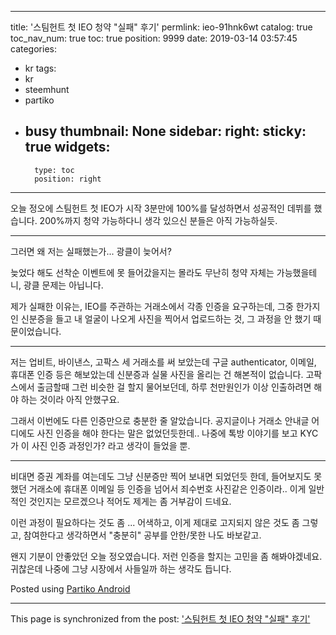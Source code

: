 
---
title: '스팀헌트 첫 IEO 청약 "실패" 후기'
permlink: ieo-91hnk6wt
catalog: true
toc_nav_num: true
toc: true
position: 9999
date: 2019-03-14 03:57:45
categories:
- kr
tags:
- kr
- steemhunt
- partiko
- busy
thumbnail: None
sidebar:
    right:
        sticky: true
widgets:
    -
        type: toc
        position: right
---


오늘 정오에 스팀헌트 첫 IEO가 시작 3분만에 100%를 달성하면서 성공적인 데뷔를 했습니다. 200%까지 청약 가능하다니 생각 있으신 분들은 아직 가능하실듯.

---

그러면 왜 저는 실패했는가... 광클이 늦어서? 

늦었다 해도 선착순 이벤트에 못 들어갔을지는 몰라도 무난히 청약 자체는 가능했을테니, 광클 문제는 아닙니다.

제가 실패한 이유는, IEO를 주관하는 거래소에서 각종 인증을 요구하는데, 그중 한가지인 신분증을 들고 내 얼굴이 나오게 사진을 찍어서 업로드하는 것, 그 과정을 안 했기 때문이었습니다.

---

저는 업비트, 바이낸스, 고팍스 세 거래소를 써 보았는데 구글 authenticator, 이메일, 휴대폰 인증 등은 해보았는데 신분증과 실물 사진을 올리는 건 해본적이 없습니다. 고팍스에서 출금할때 그런 비슷한 걸 할지 물어보던데, 하루 천만원인가 이상 인출하려면 해야 하는 것이라 아직 안했구요. 

그래서 이번에도 다른 인증만으로 충분한 줄 알았습니다. 공지글이나 거래소 안내글 어디에도 사진 인증을 해야 한다는 말은 없었던듯한데.. 나중에 톡방 이야기를 보고 KYC가 이 사진 인증 과정인가? 라고 생각이 들었을 뿐.

---

비대면 증권 계좌를 여는데도 그냥 신분증만 찍어 보내면 되었던듯 한데, 들어보지도 못했던 거래소에 휴대폰 이메일 등 인증을 넘어서 죄수번호 사진같은 인증이라.. 이게 일반적인 것인지는 모르겠으나 적어도 제게는 좀 거부감이 드네요. 

이런 과정이 필요하다는 것도 좀 ... 어색하고, 이게 제대로 고지되지 않은 것도 좀 그렇고, 참여한다고 생각하면서 "충분히" 공부를 안한/못한 나도 바보같고. 

왠지 기분이 안좋았던 오늘 정오였습니다. 저런 인증을 할지는 고민을 좀 해봐야겠네요. 귀찮은데 나중에 그냥 시장에서 사들일까 하는 생각도 듭니다.



Posted using [Partiko Android](https://partiko.app/referral/glory7)

- - -

This page is synchronized from the post: ['스팀헌트 첫 IEO 청약 "실패" 후기'](https://steemit.com/@glory7/ieo-91hnk6wt)
